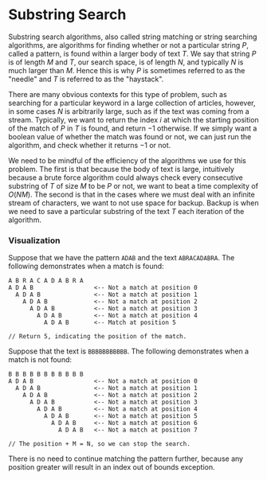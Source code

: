 # Substring Search

Substring search algorithms, also called string matching or string searching algorithms, are 
algorithms for finding whether or not a particular string $P$, called a pattern, is found within a
larger body of text $T$. We say that string $P$ is of length $M$ and $T$, our search space, is of
length $N$, and typically $N$ is much larger than $M$. Hence this is why $P$ is sometimes referred
to as the "needle" and $T$ is referred to as the "haystack".

There are many obvious contexts for this type of problem, such as searching for a particular keyword 
in a large collection of articles, however, in some cases $N$ is arbitrarily large, such as if the 
text was coming from a stream. Typically, we want to return the index $i$ at which the starting 
position of the match of $P$ in $T$ is found, and return $-1$ otherwise. If we simply want a boolean 
value of whether the match was found or not, we can just run the algorithm, and check whether it 
returns $-1$ or not.

We need to be mindful of the efficiency of the algorithms we use for this problem. The first is that
because the body of text is large, intuitively because a brute force algorithm could always check
every consecutive substring of $T$ of size $M$ to be $P$ or not, we want to beat a time complexity
of $O(NM)$. The second is that in the cases where we must deal with an infinite stream of 
characters, we want to not use space for backup. Backup is when we need to save a particular 
substring of the text $T$ each iteration of the algorithm. 

### Visualization

Suppose that we have the pattern `ADAB` and the text `ABRACADABRA`. The following demonstrates when
a match is found:

```
A B R A C A D A B R A
A D A B                 <-- Not a match at position 0
  A D A B               <-- Not a match at position 1
    A D A B             <-- Not a match at position 2
      A D A B           <-- Not a match at position 3
        A D A B         <-- Not a match at position 4
          A D A B       <-- Match at position 5

// Return 5, indicating the position of the match.
```

Suppose that the text is `BBBBBBBBBBB`. The following demonstrates when a match is not found:

```
B B B B B B B B B B B
A D A B                 <-- Not a match at position 0
  A D A B               <-- Not a match at position 1
    A D A B             <-- Not a match at position 2
      A D A B           <-- Not a match at position 3
        A D A B         <-- Not a match at position 4
          A D A B       <-- Not a match at position 5
            A D A B     <-- Not a match at position 6
              A D A B   <-- Not a match at position 7

// The position + M = N, so we can stop the search.
```

There is no need to continue matching the pattern further, because any position greater will result
in an index out of bounds exception.
